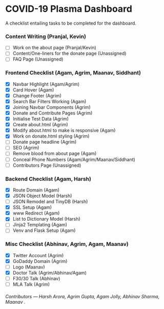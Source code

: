 # COVID-19 Plasma Dashboard

A checklist entailing tasks to be completed for the dashboard.

### Content Writing (Pranjal, Kevin)

- [ ] Work on the about page (Pranjal/Kevin)
- [ ] Content/One-liners for the donate page (Unassigned)
- [ ] FAQ Page (Unassigned) 

### Frontend Checklist (Agam, Agrim, Maanav, Siddhant)

- [x] Navbar Highlight (Agam/Agrim)
- [x] Card Hover (Agam)
- [x] Change Footer (Agrim)
- [x] Search Bar Filters Working (Agam) 
- [x] Joining Navbar Components (Agrim)
- [x] Donate and Contribute Pages (Agrim)
- [x] Initialise Test Data (Agrim)
- [x] Create about.html (Agrim)
- [x] Modify about.html to make is responsive (Agam)
- [x] Work on donate.html styling (Agrim)
- [ ] Donate page headline (Agrim) 
- [ ] SEO (Agrim)
- [ ] Remove blood from about page (Agam) 
- [ ] Conceal Phone Numbers (Agam/Agrim/Maanav/Siddhant)
- [ ] Contributors Page (Unassigned)

### Backend Checklist (Agam, Harsh)

- [x] Route Domain (Agam)
- [x] JSON Object Model (Harsh)
- [ ] JSON Remodel and TinyDB (Harsh) 
- [x] SSL Setup (Agam)
- [x] www Redirect (Agam)
- [x] List to Dictionary Model (Harsh) 
- [ ] Jinja2 Templating (Agam)
- [ ] Venv and Flask Setup (Agam)

### Misc Checklist (Abhinav, Agrim, Agam, Maanav)

- [x] Twitter Account (Agrim)
- [x] GoDaddy Domain (Agrim)
- [ ] Logo (Maanav)
- [x] Doctor Talk (Agrim/Abhinav/Agam)
- [ ] F30/30 Talk (Abhinav)
- [ ] MLA Talk (Agrim) 

<h6>Contributors &mdash; Harsh Arora, Agrim Gupta, Agam Jolly, Abhinav Sharma, Maanav .

